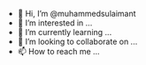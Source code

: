 - 👋 Hi, I’m @muhammedsulaimant
- 👀 I’m interested in ...
- 🌱 I’m currently learning ...
- 💞️ I’m looking to collaborate on ...
- 📫 How to reach me ...

<!---
muhammedsulaimant/muhammedsulaimant is a ✨ special ✨ repository because its `README.md` (this file) appears on your GitHub profile.
You can click the Preview link to take a look at your changes.
--->
